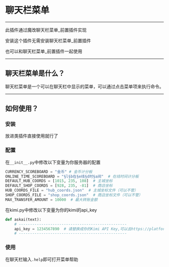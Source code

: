 # 聊天栏菜单

---

<div>
<p>此插件通过魔改聊天栏菜单_前置插件实现</p>
<p>安装这个插件无需安装聊天栏菜单_前置插件</p>
<p>也可以和聊天栏菜单_前置插件一起使用</p>
</div>

---

## 聊天栏菜单是什么？
聊天栏菜单是一个可以在聊天栏中显示的菜单，可以通过点击菜单项来执行命令。

---

## 如何使用？
### 安装
放进类插件直接使用就行了

### 配置
在`__init__.py`中修改以下变量为你服务器的配置
```python
CURRENCY_SCOREBOARD = "金币" # 金币计分板
ONLINE_TIME_SCOREBOARD = "§l§b在§e线§d时§a间"  # 在线时间计分板
DEFAULT_HUB_COORDS = [1015, 235, 108]  # 主城坐标
DEFAULT_SHOP_COORDS = [928, 235, -81]  # 商店坐标
HUB_COORDS_FILE = "hub_coords.json"  # 主城坐标文件（可以不管）
SHOP_COORDS_FILE = "shop_coords.json"  # 商店坐标文件（可以不管）
MAX_TRANSFER_AMOUNT = 10000  # 最大转账金额
```

在kimi.py中修改以下变量为你的kimi的api_key
```python
def askai(text):
    # ------------------------------------------------
    api_key = 1234567890  # 请替换成你的Kimi API Key,可以去https://platform.moonshot.cn/docs/guide/start-using-kimi-api获取
    # ------------------------------------------------
```

### 使用
在聊天栏输入`.help`即可打开菜单帮助
